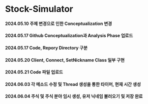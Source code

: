 # Stock-Simulator  
#### 2024.05.10 주제 변경으로 인한 Conceptualization 변경
#### 2024.05.17 Github Conceptualization과 Analysis Phase 업로드
#### 2024.05.17 Code, Repory Directory 구분
#### 2024.05.20 Client, Connect, SetNickname Class 일부 구현
#### 2024.05.21 Code 파일 업로드
#### 2024.06.03 각 메소드 수정 및 Thread 생성을 통한 타이머, 현재 시간 생성
#### 2024.06.04 주식 및 주식 분야 임시 생성, 유저 닉네임 불러오기 및 저장 완료
